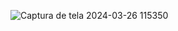 ![Captura de tela 2024-03-26 115350](https://github.com/Rullian67/Trabalho-Pratico-de-Pilha-1/assets/141283946/0630eeb8-4696-40b6-9d9c-86e7c5e75f61)

